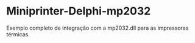 # Miniprinter-Delphi-mp2032
Exemplo completo de integração com a mp2032.dll para as impressoras térmicas.

